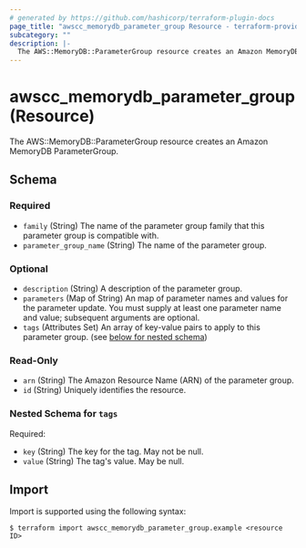 ```yaml
---
# generated by https://github.com/hashicorp/terraform-plugin-docs
page_title: "awscc_memorydb_parameter_group Resource - terraform-provider-awscc"
subcategory: ""
description: |-
  The AWS::MemoryDB::ParameterGroup resource creates an Amazon MemoryDB ParameterGroup.
---
```


# awscc_memorydb_parameter_group (Resource)

The AWS::MemoryDB::ParameterGroup resource creates an Amazon MemoryDB ParameterGroup.



<!-- schema generated by tfplugindocs -->
## Schema

### Required

- `family` (String) The name of the parameter group family that this parameter group is compatible with.
- `parameter_group_name` (String) The name of the parameter group.

### Optional

- `description` (String) A description of the parameter group.
- `parameters` (Map of String) An map of parameter names and values for the parameter update. You must supply at least one parameter name and value; subsequent arguments are optional.
- `tags` (Attributes Set) An array of key-value pairs to apply to this parameter group. (see [below for nested schema](#nestedatt--tags))

### Read-Only

- `arn` (String) The Amazon Resource Name (ARN) of the parameter group.
- `id` (String) Uniquely identifies the resource.

<a id="nestedatt--tags"></a>
### Nested Schema for `tags`

Required:

- `key` (String) The key for the tag. May not be null.
- `value` (String) The tag's value. May be null.

## Import

Import is supported using the following syntax:

```shell
$ terraform import awscc_memorydb_parameter_group.example <resource ID>
```
